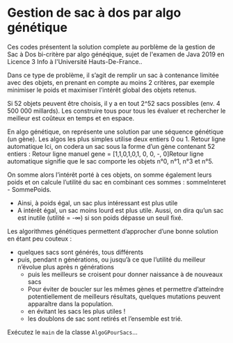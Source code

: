 # Gestion de sac à dos par algo génétique

Ces codes présentent la solution complete au porblème de la gestion de Sac à Dos bi-critère par algo généqique, 
sujet de l'examen de Java 2019 en Licence 3 Info à l'Université Hauts-De-France..

Dans ce type de problème, il s’agit de remplir un sac à contenance limitée avec des objets, en prenant en compte au moins 2 critères, par exemple minimiser le poids et maximiser l’intérêt global des objets retenus.

Si 52 objets peuvent être choisis, il y a en tout 2^52 sacs possibles (env. 4 500 000 millards). Les construire tous pour tous les évaluer et rechercher le meilleur est coûteux en temps et en espace.

En algo génétique, on représente une solution par une séquence génétique (un gène). Les algos les plus simples utilise deux entiers 0 ou 1. Retour ligne automatique
Ici, on codera un sac sous la forme d’un gène contenant 52 entiers : Retour ligne manuel
gene = [1,1,0,1,0,1, 0, 0, -, 0]Retour ligne automatique
signifie que le sac comporte les objets n°0, n°1, n°3 et n°5.

On somme alors l’intérêt porté à ces objets, on somme également leurs poids et on calcule l’utilité du sac en combinant ces sommes : sommeInteret - SommePoids.
  * Ainsi, à poids égal, un sac plus intéressant est plus utile 
  * A intérêt égal, un sac moins lourd est plus utile.
Aussi, on dira qu’un sac est inutile (utilité = -∞) si son poids dépasse un seuil fixé.

Les algorithmes génétiques permettent d’approcher d’une bonne solution en étant peu couteux :
* quelques sacs sont générés, tous différents
* puis, pendant n générations, ou jusqu’à ce que l’utilité du meilleur n’évolue plus après n générations
  * puis les meilleurs se croisent pour donner naissance à de nouveaux sacs
  * Pour éviter de boucler sur les mêmes gènes et permettre d’atteindre potentiellement de meilleurs résultats, quelques mutations peuvent apparaître dans la population.
  * en évitant les sacs les plus utiles !
  * les doublons de sac sont retirés et l’ensemble est trié.

Exécutez le `main` de la classe `AlgoGPourSacs`...
